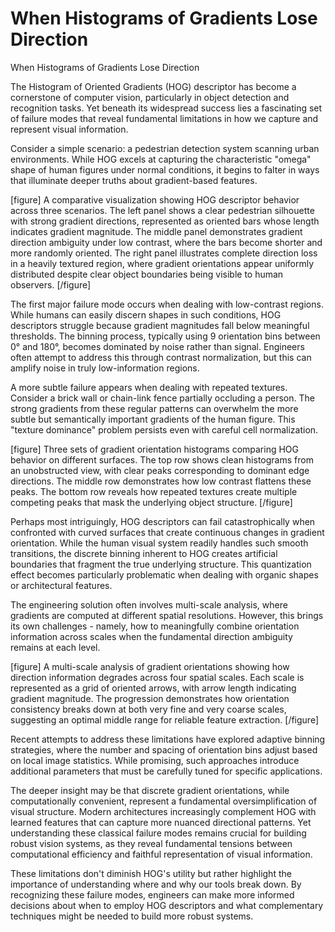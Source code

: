 # When Histograms of Gradients Lose Direction

When Histograms of Gradients Lose Direction

The Histogram of Oriented Gradients (HOG) descriptor has become a cornerstone of computer vision, particularly in object detection and recognition tasks. Yet beneath its widespread success lies a fascinating set of failure modes that reveal fundamental limitations in how we capture and represent visual information.

Consider a simple scenario: a pedestrian detection system scanning urban environments. While HOG excels at capturing the characteristic "omega" shape of human figures under normal conditions, it begins to falter in ways that illuminate deeper truths about gradient-based features.

[figure]
A comparative visualization showing HOG descriptor behavior across three scenarios. The left panel shows a clear pedestrian silhouette with strong gradient directions, represented as oriented bars whose length indicates gradient magnitude. The middle panel demonstrates gradient direction ambiguity under low contrast, where the bars become shorter and more randomly oriented. The right panel illustrates complete direction loss in a heavily textured region, where gradient orientations appear uniformly distributed despite clear object boundaries being visible to human observers.
[/figure]

The first major failure mode occurs when dealing with low-contrast regions. While humans can easily discern shapes in such conditions, HOG descriptors struggle because gradient magnitudes fall below meaningful thresholds. The binning process, typically using 9 orientation bins between 0° and 180°, becomes dominated by noise rather than signal. Engineers often attempt to address this through contrast normalization, but this can amplify noise in truly low-information regions.

A more subtle failure appears when dealing with repeated textures. Consider a brick wall or chain-link fence partially occluding a person. The strong gradients from these regular patterns can overwhelm the more subtle but semantically important gradients of the human figure. This "texture dominance" problem persists even with careful cell normalization.

[figure]
Three sets of gradient orientation histograms comparing HOG behavior on different surfaces. The top row shows clean histograms from an unobstructed view, with clear peaks corresponding to dominant edge directions. The middle row demonstrates how low contrast flattens these peaks. The bottom row reveals how repeated textures create multiple competing peaks that mask the underlying object structure.
[/figure]

Perhaps most intriguingly, HOG descriptors can fail catastrophically when confronted with curved surfaces that create continuous changes in gradient orientation. While the human visual system readily handles such smooth transitions, the discrete binning inherent to HOG creates artificial boundaries that fragment the true underlying structure. This quantization effect becomes particularly problematic when dealing with organic shapes or architectural features.

The engineering solution often involves multi-scale analysis, where gradients are computed at different spatial resolutions. However, this brings its own challenges - namely, how to meaningfully combine orientation information across scales when the fundamental direction ambiguity remains at each level.

[figure]
A multi-scale analysis of gradient orientations showing how direction information degrades across four spatial scales. Each scale is represented as a grid of oriented arrows, with arrow length indicating gradient magnitude. The progression demonstrates how orientation consistency breaks down at both very fine and very coarse scales, suggesting an optimal middle range for reliable feature extraction.
[/figure]

Recent attempts to address these limitations have explored adaptive binning strategies, where the number and spacing of orientation bins adjust based on local image statistics. While promising, such approaches introduce additional parameters that must be carefully tuned for specific applications.

The deeper insight may be that discrete gradient orientations, while computationally convenient, represent a fundamental oversimplification of visual structure. Modern architectures increasingly complement HOG with learned features that can capture more nuanced directional patterns. Yet understanding these classical failure modes remains crucial for building robust vision systems, as they reveal fundamental tensions between computational efficiency and faithful representation of visual information.

These limitations don't diminish HOG's utility but rather highlight the importance of understanding where and why our tools break down. By recognizing these failure modes, engineers can make more informed decisions about when to employ HOG descriptors and what complementary techniques might be needed to build more robust systems.